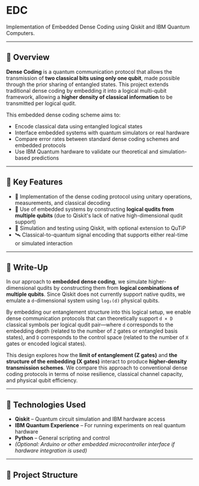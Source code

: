 # EDC  
Implementation of Embedded Dense Coding using Qiskit and IBM Quantum Computers.

---

## 🚀 Overview

**Dense Coding** is a quantum communication protocol that allows the transmission of **two classical bits using only one qubit**, made possible through the prior sharing of entangled states. This project extends traditional dense coding by embedding it into a logical multi-qubit framework, allowing a **higher density of classical information** to be transmitted per logical qudit.

This embedded dense coding scheme aims to:
- Encode classical data using entangled logical states
- Interface embedded systems with quantum simulators or real hardware
- Compare error rates between standard dense coding schemes and embedded protocols
- Use IBM Quantum hardware to validate our theoretical and simulation-based predictions

---

## 🧠 Key Features

- 🧩 Implementation of the dense coding protocol using unitary operations, measurements, and classical decoding
- 🔌 Use of embedded systems by constructing **logical qudits from multiple qubits** (due to Qiskit's lack of native high-dimensional qudit support)
- 🧪 Simulation and testing using Qiskit, with optional extension to QuTiP
- 🛰️ Classical-to-quantum signal encoding that supports either real-time or simulated interaction

---

## 📝 Write-Up

In our approach to **embedded dense coding**, we simulate higher-dimensional qudits by constructing them from **logical combinations of multiple qubits**. Since Qiskit does not currently support native qudits, we emulate a `d`-dimensional system using `log₂(d)` physical qubits.

By embedding our entanglement structure into this logical setup, we enable dense communication protocols that can theoretically support `d × D` classical symbols per logical qudit pair—where `d` corresponds to the embedding depth (related to the number of `Z` gates or entangled basis states), and `D` corresponds to the control space (related to the number of `X` gates or encoded logical states).

This design explores how the **limit of entanglement (Z gates)** and **the structure of the embedding (X gates)** interact to produce **higher-density transmission schemes**. We compare this approach to conventional dense coding protocols in terms of noise resilience, classical channel capacity, and physical qubit efficiency.

---

## 🔧 Technologies Used

- **Qiskit** – Quantum circuit simulation and IBM hardware access
- **IBM Quantum Experience** – For running experiments on real quantum hardware
- **Python** – General scripting and control
- *(Optional: Arduino or other embedded microcontroller interface if hardware integration is used)*

---

## 📁 Project Structure

